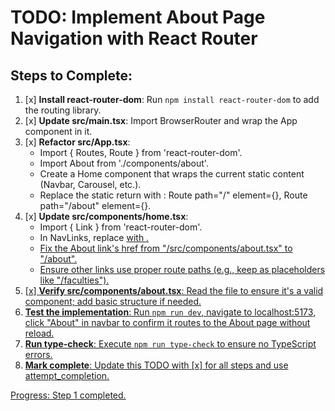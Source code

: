 # TODO: Implement About Page Navigation with React Router

## Steps to Complete:

1. [x] **Install react-router-dom**: Run `npm install react-router-dom` to add the routing library.
2. [x] **Update src/main.tsx**: Import BrowserRouter and wrap the App component in it.
3. [x] **Refactor src/App.tsx**:
   - Import { Routes, Route } from 'react-router-dom'.
   - Import About from './components/about'.
   - Create a Home component that wraps the current static content (Navbar, Carousel, etc.).
   - Replace the static return with <Routes>: Route path="/" element={<Home />}, Route path="/about" element={<About />}.
4. [x] **Update src/components/home.tsx**:
   - Import { Link } from 'react-router-dom'.
   - In NavLinks, replace <a href={link.href}> with <Link to={link.href}>.
   - Fix the About link's href from "/src/components/about.tsx" to "/about".
   - Ensure other links use proper route paths (e.g., keep as placeholders like "/faculties").
5. [x] **Verify src/components/about.tsx**: Read the file to ensure it's a valid component; add basic structure if needed.
6. **Test the implementation**: Run `npm run dev`, navigate to localhost:5173, click "About" in navbar to confirm it routes to the About page without reload.
7. **Run type-check**: Execute `npm run type-check` to ensure no TypeScript errors.
8. **Mark complete**: Update this TODO with [x] for all steps and use attempt_completion.

Progress: Step 1 completed.
